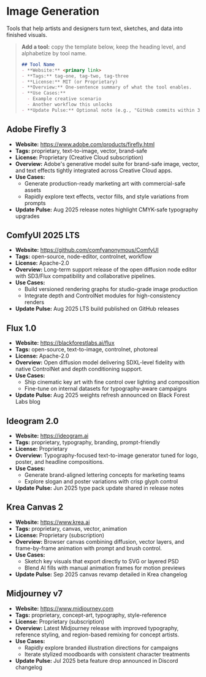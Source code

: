 # Image Generation

Tools that help artists and designers turn text, sketches, and data into finished visuals.

> **Add a tool:** copy the template below, keep the heading level, and alphabetize by tool name.
>
> ```markdown
> ## Tool Name
> - **Website:** <primary link>
> - **Tags:** tag-one, tag-two, tag-three
> - **License:** MIT (or Proprietary)
> - **Overview:** One-sentence summary of what the tool enables.
> - **Use Cases:**
>   - Example creative scenario
>   - Another workflow this unlocks
> - **Update Pulse:** Optional note (e.g., "GitHub commits within 30 days" or "Quarterly releases")
> ```

## Adobe Firefly 3
- **Website:** https://www.adobe.com/products/firefly.html
- **Tags:** proprietary, text-to-image, vector, brand-safe
- **License:** Proprietary (Creative Cloud subscription)
- **Overview:** Adobe's generative model suite for brand-safe image, vector, and text effects tightly integrated across Creative Cloud apps.
- **Use Cases:**
  - Generate production-ready marketing art with commercial-safe assets
  - Rapidly explore text effects, vector fills, and style variations from prompts
- **Update Pulse:** Aug 2025 release notes highlight CMYK-safe typography upgrades

## ComfyUI 2025 LTS
- **Website:** https://github.com/comfyanonymous/ComfyUI
- **Tags:** open-source, node-editor, controlnet, workflow
- **License:** Apache-2.0
- **Overview:** Long-term support release of the open diffusion node editor with SD3/Flux compatibility and collaborative pipelines.
- **Use Cases:**
  - Build versioned rendering graphs for studio-grade image production
  - Integrate depth and ControlNet modules for high-consistency renders
- **Update Pulse:** Aug 2025 LTS build published on GitHub releases

## Flux 1.0
- **Website:** https://blackforestlabs.ai/flux
- **Tags:** open-source, text-to-image, controlnet, photoreal
- **License:** Apache-2.0
- **Overview:** Open diffusion model delivering SDXL-level fidelity with native ControlNet and depth conditioning support.
- **Use Cases:**
  - Ship cinematic key art with fine control over lighting and composition
  - Fine-tune on internal datasets for typography-aware campaigns
- **Update Pulse:** Aug 2025 weights refresh announced on Black Forest Labs blog

## Ideogram 2.0
- **Website:** https://ideogram.ai
- **Tags:** proprietary, typography, branding, prompt-friendly
- **License:** Proprietary
- **Overview:** Typography-focused text-to-image generator tuned for logo, poster, and headline compositions.
- **Use Cases:**
  - Generate brand-aligned lettering concepts for marketing teams
  - Explore slogan and poster variations with crisp glyph control
- **Update Pulse:** Jun 2025 type pack update shared in release notes

## Krea Canvas 2
- **Website:** https://www.krea.ai
- **Tags:** proprietary, canvas, vector, animation
- **License:** Proprietary (subscription)
- **Overview:** Browser canvas combining diffusion, vector layers, and frame-by-frame animation with prompt and brush control.
- **Use Cases:**
  - Sketch key visuals that export directly to SVG or layered PSD
  - Blend AI fills with manual animation frames for motion previews
- **Update Pulse:** Sep 2025 canvas revamp detailed in Krea changelog

## Midjourney v7
- **Website:** https://www.midjourney.com
- **Tags:** proprietary, concept-art, typography, style-reference
- **License:** Proprietary (subscription)
- **Overview:** Latest Midjourney release with improved typography, reference styling, and region-based remixing for concept artists.
- **Use Cases:**
  - Rapidly explore branded illustration directions for campaigns
  - Iterate stylized moodboards with consistent character treatments
- **Update Pulse:** Jul 2025 beta feature drop announced in Discord changelog
